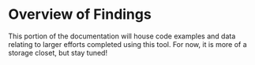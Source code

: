 # Overview of Findings

This portion of the documentation will house code examples and data relating to larger efforts completed using this tool. For now, it is more of a storage closet, but stay tuned!
